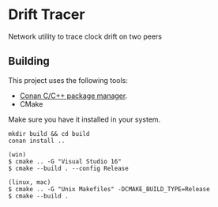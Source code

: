 # Drift Tracer

Network utility to trace clock drift on two peers

## Building

This project uses the following tools:

- [Conan C/C++ package manager](https://conan.io/).
- CMake

Make sure you have it installed in your system.

```shell
mkdir build && cd build
conan install ..

(win)
$ cmake .. -G "Visual Studio 16"
$ cmake --build . --config Release

(linux, mac)
$ cmake .. -G "Unix Makefiles" -DCMAKE_BUILD_TYPE=Release
$ cmake --build .
```

